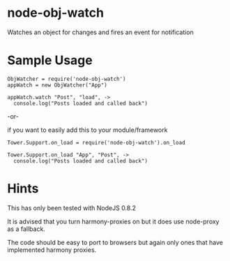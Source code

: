 node-obj-watch
==============

Watches an object for changes and fires an event for notification

Sample Usage
============

```
ObjWatcher = require('node-obj-watch')
appWatch = new ObjWatcher("App")

appWatch.watch "Post", "load", ->
  console.log("Posts loaded and called back")
```
-or-

if you want to easily add this to your module/framework

```
Tower.Support.on_load = require('node-obj-watch').on_load

Tower.Support.on_load "App", "Post", ->
  console.log("Posts loaded and called back")
```

Hints
=====

This has only been tested with NodeJS 0.8.2

It is advised that you turn harmony-proxies on but it does use node-proxy as a fallback.

The code should be easy to port to browsers but again only ones that have implemented harmony proxies.
